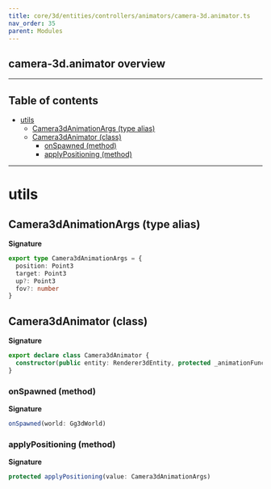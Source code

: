 ```yaml
---
title: core/3d/entities/controllers/animators/camera-3d.animator.ts
nav_order: 35
parent: Modules
---
```


## camera-3d.animator overview

---

<h2 class="text-delta">Table of contents</h2>

- [utils](#utils)
  - [Camera3dAnimationArgs (type alias)](#camera3danimationargs-type-alias)
  - [Camera3dAnimator (class)](#camera3danimator-class)
    - [onSpawned (method)](#onspawned-method)
    - [applyPositioning (method)](#applypositioning-method)

---

# utils

## Camera3dAnimationArgs (type alias)

**Signature**

```ts
export type Camera3dAnimationArgs = {
  position: Point3
  target: Point3
  up?: Point3
  fov?: number
}
```

## Camera3dAnimator (class)

**Signature**

```ts
export declare class Camera3dAnimator {
  constructor(public entity: Renderer3dEntity, protected _animationFunction: AnimationFunction<Camera3dAnimationArgs>)
}
```

### onSpawned (method)

**Signature**

```ts
onSpawned(world: Gg3dWorld)
```

### applyPositioning (method)

**Signature**

```ts
protected applyPositioning(value: Camera3dAnimationArgs)
```
